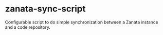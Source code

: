 zanata-sync-script
==================

Configurable script to do simple synchronization between a Zanata instance and a code repository.
